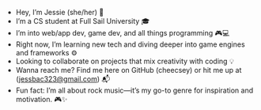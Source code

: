 - Hey, I’m Jessie (she/her) 🌙
- I’m a CS student at Full Sail University 🎓
- I’m into web/app dev, game dev, and all things programming 🎮💻
- Right now, I’m learning new tech and diving deeper into game engines and frameworks ⚙️
- Looking to collaborate on projects that mix creativity with coding 💡
- Wanna reach me? Find me here on GitHub (cheecsey) or hit me up at (jessbac323@gmail.com) 📬
- Fun fact: I’m all about rock music—it’s my go-to genre for inspiration and motivation. 🎮✨

<!---
cheecsey/cheecsey is a ✨ special ✨ repository because its `README.md` (this file) appears on your GitHub profile.
You can click the Preview link to take a look at your changes.
--->
